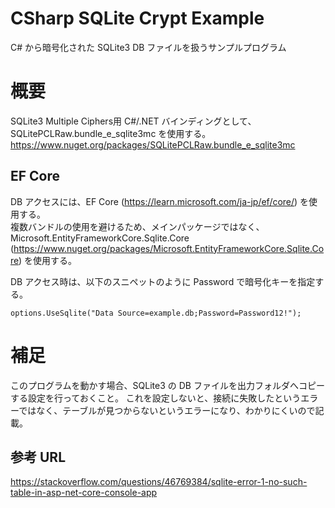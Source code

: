 ﻿# CSharp SQLite Crypt Example
C# から暗号化された SQLite3 DB ファイルを扱うサンプルプログラム

# 概要
SQLite3 Multiple Ciphers用 C#/.NET バインディングとして、SQLitePCLRaw.bundle_e_sqlite3mc を使用する。 
https://www.nuget.org/packages/SQLitePCLRaw.bundle_e_sqlite3mc

## EF Core
DB アクセスには、EF Core (https://learn.microsoft.com/ja-jp/ef/core/) を使用する。  
複数バンドルの使用を避けるため、メインパッケージではなく、Microsoft.EntityFrameworkCore.Sqlite.Core (https://www.nuget.org/packages/Microsoft.EntityFrameworkCore.Sqlite.Core) を使用する。

DB アクセス時は、以下のスニペットのように Password で暗号化キーを指定する。
```
options.UseSqlite("Data Source=example.db;Password=Password12!");
```

# 補足
このプログラムを動かす場合、SQLite3 の DB ファイルを出力フォルダへコピーする設定を行っておくこと。
これを設定しないと、接続に失敗したというエラーではなく、テーブルが見つからないというエラーになり、わかりにくいので記載。

## 参考 URL
https://stackoverflow.com/questions/46769384/sqlite-error-1-no-such-table-in-asp-net-core-console-app
